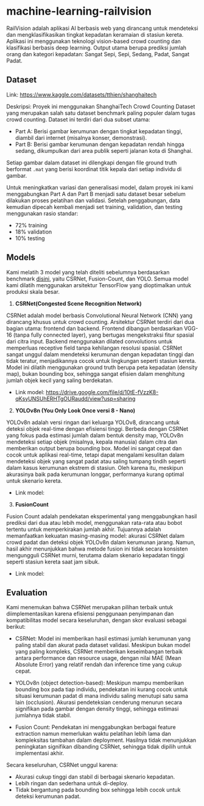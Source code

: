 # machine-learning-railvision

RailVision adalah aplikasi AI berbasis web yang dirancang untuk mendeteksi dan mengklasifikasikan tingkat kepadatan keramaian di stasiun kereta. Aplikasi ini menggunakan teknologi vision-based crowd counting dan klasifikasi berbasis deep learning. Output utama berupa prediksi jumlah orang dan kategori kepadatan: Sangat Sepi, Sepi, Sedang, Padat, Sangat Padat.

## Dataset
Link: https://www.kaggle.com/datasets/tthien/shanghaitech

Deskripsi:
Proyek ini menggunakan ShanghaiTech Crowd Counting Dataset yang merupakan salah satu dataset benchmark paling populer dalam tugas crowd counting. Dataset ini terdiri dari dua subset utama:
- Part A: Berisi gambar kerumunan dengan tingkat kepadatan tinggi, diambil dari internet (misalnya konser, demonstrasi).
- Part B: Berisi gambar kerumunan dengan kepadatan rendah hingga sedang, dikumpulkan dari area publik seperti jalanan kota di Shanghai.

Setiap gambar dalam dataset ini dilengkapi dengan file ground truth berformat `.mat` yang berisi koordinat titik kepala dari setiap individu di gambar.

Untuk meningkatkan variasi dan generalisasi model, dalam proyek ini kami menggabungkan Part A dan Part B menjadi satu dataset besar sebelum dilakukan proses pelatihan dan validasi. Setelah penggabungan, data kemudian dipecah kembali menjadi set training, validation, dan testing menggunakan rasio standar:
- 72% training
- 18% validation
- 10% testing

## Models
Kami melatih 3 model yang telah diteliti sebelumnya berdasarkan benchmark [disini](https://paperswithcode.com/sota/crowd-counting-on-shanghaitech-a), yaitu CSRNet, Fusion-Count, dan YOLO. Semua model kami dilatih menggunakan arsitektur TensorFlow yang dioptimalkan untuk produksi skala besar.

1. **CSRNet(Congested Scene Recognition Network)**

CSRNet adalah model berbasis Convolutional Neural Network (CNN) yang dirancang khusus untuk crowd counting. Arsitektur CSRNet terdiri dari dua bagian utama: frontend dan backend. Frontend dibangun berdasarkan VGG-16 (tanpa fully connected layer), yang bertugas mengekstraksi fitur spasial dari citra input. Backend menggunakan dilated convolutions untuk memperluas receptive field tanpa kehilangan resolusi spasial. CSRNet sangat unggul dalam mendeteksi kerumunan dengan kepadatan tinggi dan tidak teratur, menjadikannya cocok untuk lingkungan seperti stasiun kereta. Model ini dilatih menggunakan ground truth berupa peta kepadatan (density map), bukan bounding box, sehingga sangat efisien dalam menghitung jumlah objek kecil yang saling berdekatan.

- Link model: https://drive.google.com/file/d/10tE-fVzzK8-qKsyUNSUhERHTgOURaudd/view?usp=sharing

2. **YOLOv8n (You Only Look Once versi 8 - Nano)**

YOLOv8n adalah versi ringan dari keluarga YOLOv8, dirancang untuk deteksi objek real-time dengan efisiensi tinggi. Berbeda dengan CSRNet yang fokus pada estimasi jumlah dalam bentuk density map, YOLOv8n mendeteksi setiap objek (misalnya, kepala manusia) dalam citra dan memberikan output berupa bounding box. Model ini sangat cepat dan cocok untuk aplikasi real-time, tetapi dapat mengalami kesulitan dalam mendeteksi objek yang sangat padat atau saling tumpang tindih seperti dalam kasus kerumunan ekstrem di stasiun. Oleh karena itu, meskipun akurasinya baik pada kerumunan longgar, performanya kurang optimal untuk skenario kereta.

- Link model:

3. **FusionCount**

Fusion Count adalah pendekatan eksperimental yang menggabungkan hasil prediksi dari dua atau lebih model, menggunakan rata-rata atau bobot tertentu untuk memperkirakan jumlah akhir. Tujuannya adalah memanfaatkan kekuatan masing-masing model: akurasi CSRNet dalam crowd padat dan deteksi objek YOLOv8n dalam kerumunan jarang. Namun, hasil akhir menunjukkan bahwa metode fusion ini tidak secara konsisten mengungguli CSRNet murni, terutama dalam skenario kepadatan tinggi seperti stasiun kereta saat jam sibuk.

- Link model:

## Evaluation
Kami menemukan bahwa CSRNet merupakan pilihan terbaik untuk diimplementasikan karena efisiensi penggunaan penyimpanan dan kompatibilitas model secara keseluruhan, dengan skor evaluasi sebagai berikut:

- CSRNet: Model ini memberikan hasil estimasi jumlah kerumunan yang paling stabil dan akurat pada dataset validasi. Meskipun bukan model yang paling kompleks, CSRNet memberikan keseimbangan terbaik antara performance dan resource usage, dengan nilai MAE (Mean Absolute Error) yang relatif rendah dan inference time yang cukup cepat.

- YOLOv8n (object detection-based): Meskipun mampu memberikan bounding box pada tiap individu, pendekatan ini kurang cocok untuk situasi kerumunan padat di mana individu saling menutupi satu sama lain (occlusion). Akurasi pendeteksian cenderung menurun secara signifikan pada gambar dengan density tinggi, sehingga estimasi jumlahnya tidak stabil.

- Fusion Count: Pendekatan ini menggabungkan berbagai feature extraction namun memerlukan waktu pelatihan lebih lama dan kompleksitas tambahan dalam deployment. Hasilnya tidak menunjukkan peningkatan signifikan dibanding CSRNet, sehingga tidak dipilih untuk implementasi akhir.

Secara keseluruhan, CSRNet unggul karena:
- Akurasi cukup tinggi dan stabil di berbagai skenario kepadatan.
- Lebih ringan dan sederhana untuk di-deploy.
- Tidak bergantung pada bounding box sehingga lebih cocok untuk deteksi kerumunan padat.
